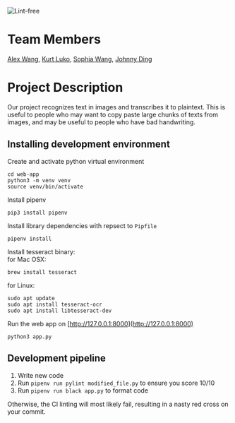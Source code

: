 ![Lint-free](https://github.com/nyu-software-engineering/containerized-app-exercise/actions/workflows/lint.yml/badge.svg)

# Team Members
[Alex Wang](https://github.com/alw9411), [Kurt Luko](https://github.com/kl3641), [Sophia Wang](https://github.com/s-m-wang), [Johnny Ding](https://github.com/yd2960)

# Project Description
Our project recognizes text in images and transcribes it to plaintext. This is useful to people who may want to copy paste large chunks of texts from images, and may be useful to people who have bad handwriting.

## Installing development environment
Create and activate python virtual environment
```
cd web-app
python3 -m venv venv
source venv/bin/activate
```

Install pipenv
```
pip3 install pipenv
```

Install library dependencies with repsect to ```Pipfile```
```
pipenv install
```

Install tesseract binary:\
for Mac OSX:
```
brew install tesseract
```

for Linux:
```
sudo apt update
sudo apt install tesseract-ocr
sudo apt install libtesseract-dev
```

Run the web app on [http://127.0.0.1:8000](http://127.0.0.1:8000)
```
python3 app.py
```

## Development pipeline
1. Write new code
1. Run ```pipenv run pylint modified_file.py``` to ensure you score 10/10
1. Run ```pipenv run black app.py``` to format code

Otherwise, the CI linting will most likely fail, resulting in a nasty red cross on your commit.